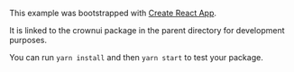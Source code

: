 This example was bootstrapped with [Create React App](https://github.com/facebook/create-react-app).

It is linked to the crownui package in the parent directory for development purposes.

You can run `yarn install` and then `yarn start` to test your package.
